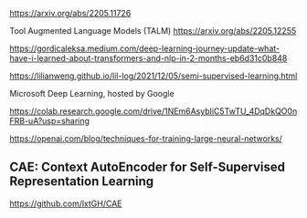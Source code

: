 https://arxiv.org/abs/2205.11726

Tool Augmented Language Models (TALM)
https://arxiv.org/abs/2205.12255


https://gordicaleksa.medium.com/deep-learning-journey-update-what-have-i-learned-about-transformers-and-nlp-in-2-months-eb6d31c0b848

https://lilianweng.github.io/lil-log/2021/12/05/semi-supervised-learning.html

Microsoft Deep Learning, hosted by Google

https://colab.research.google.com/drive/1NEm6AsybIiC5TwTU_4DqDkQO0nFRB-uA?usp=sharing

https://openai.com/blog/techniques-for-training-large-neural-networks/


## CAE: Context AutoEncoder for Self-Supervised Representation Learning
https://github.com/lxtGH/CAE

